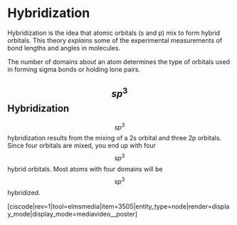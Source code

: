 <div style="float:right;margin:auto"><ebook-button title="Hybridization" link="https://genchem.science.psu.edu/09-2-hybridization"></ebook-button></div>

# Hybridization

Hybridization is the idea that atomic orbitals (s and p) mix to form hybrid orbitals.  This theory _explains_ some of the experimental measurements of bond lengths and angles in molecules.

The number of domains about an atom determines the type of orbitals used in forming sigma bonds or holding lone pairs.

## $$sp^3$$ Hybridization

$$sp^3$$ hybridization results from the mixing of a 2s orbital and three 2p orbitals.  Since four orbitals are mixed, you end up with four $$sp^3$$ hybrid orbitals.  Most atoms with four domains will be $$sp^3$$ hybridized.  


<media-video>[ciscode|rev=1|tool=elmsmedia|item=3505|entity_type=node|render=display_mode|display_mode=mediavideo__poster]</media-video>